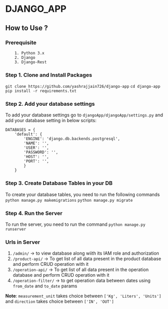 # DJANGO_APP

## How to Use ?

### Prerequisite
		1. Python 3.x
		2. Django
		3. Django-Rest

### Step 1. Clone and Install Packages
`git clone https://github.com/yashrajjain726/django-app`
`cd django-app`
`pip install -r requirements.txt`

### Step 2. Add your database settings
To add your database settings go to `djangoApp/djangoApp/settings.py`
and add your database setting in below scripts:
```
DATABASES = {  
    'default': {  
        'ENGINE': 'django.db.backends.postgresql',  
		'NAME': '',  
		'USER': '',  
		'PASSWORD': '',  
		'HOST': '',  
		'PORT': '',  
		}
	}
```
### Step 3. Create Database Tables in your DB
To create your database tables, you need to run the following commands
`python manage.py makemigrations`
`python manage.py migrate`

### Step 4. Run the Server
To run the server, you need to run the command
`python manage.py runserver`

###  Urls in Server
1.  `/admin/` -> to view database along wiith its IAM role and authorization
2. `/product-api/` -> To get list of all data present in the product database and perform CRUD operation with it
4. `/operation-api/` -> To get list of all data present in the operation database and perform CRUD operation with it
6. `/operation-filter/` -> to get operation data between dates using `from_date` and `to_date` params



**Note**: `measurement_unit` takes choice between `['Kg', 'Liters', 'Units']` and `direction` takes choice between `['IN', 'OUT']`


